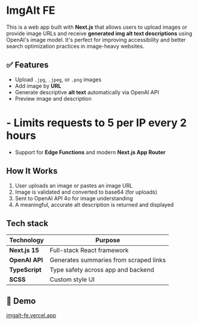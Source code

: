 # ImgAlt FE

This is a web app built with **Next.js** that allows users to upload images or provide image URLs and receive **generated img alt text descriptions** 
using OpenAI's image model. It's perfect for improving accessibility and better search optimization practices in image-heavy websites.

## ✅ Features

- Upload `.jpg`, `.jpeg`, or `.png` images
- Add image by **URL**
- Generate descriptive **alt text** automatically via OpenAI API
- Preview image and description
# - Limits requests to **5 per IP every 2 hours**
- Support for **Edge Functions** and modern **Next.js App Router**

## How It Works

1. User uploads an image or pastes an image URL
2. Image is validated and converted to base64 (for uploads)
3. Sent to OpenAI API 4o for image understanding
4. A meaningful, accurate alt description is returned and displayed

## Tech stack

| Technology    | Purpose                               |
|---------------|----------------------------------------|
| **Next.js 15**| Full-stack React framework             |
| **OpenAI API**| Generates summaries from scraped links |
| **TypeScript**| Type safety across app and backend     |
| **SCSS**      | Custom style UI                        |


## 📸 Demo

[imgalt-fe.vercel.app](https://imgalt-fe.vercel.app/)
  
